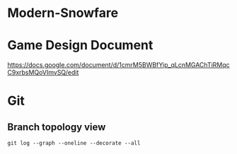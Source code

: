 # Modern-Snowfare

# Game Design Document
https://docs.google.com/document/d/1cmrM5BWBfYip_qLcnMGAChTiRMqcC9xrbsMQoVImvSQ/edit

# Git
## Branch topology view
`git log --graph --oneline --decorate --all`
